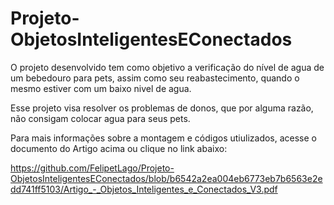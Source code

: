 # Projeto-ObjetosInteligentesEConectados

O projeto desenvolvido tem como objetivo a verificação do nível de agua de um bebedouro para pets,  assim como seu reabastecimento, quando o mesmo estiver com um baixo nivel de agua. 

Esse projeto visa resolver os problemas de donos, que por alguma razão, não consigam colocar agua para seus pets.

Para mais informações sobre a montagem e códigos utiulizados, acesse o documento do Artigo acima ou clique no link abaixo:

https://github.com/FelipetLago/Projeto-ObjetosInteligentesEConectados/blob/b6542a2ea004eb6773eb7b6563e2edd741ff5103/Artigo_-_Objetos_Inteligentes_e_Conectados_V3.pdf
